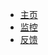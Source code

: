 * [主页](https://www.saiko.moe)
* [监控](http://status.maiyime.com)
* [反馈](https://support.qq.com/products/68703?)

